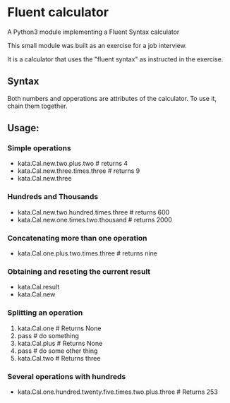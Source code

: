# Fluent calculator

A Python3 module implementing a Fluent Syntax calculator

This small module was built as an exercise for a job interview.

It is a calculator that uses the "fluent syntax" as instructed in the exercise.


## Syntax

Both numbers and opperations are attributes of the calculator. To use it, chain them together.


## Usage:

### Simple operations

- kata.Cal.new.two.plus.two # returns 4
- kata.Cal.new.three.times.three # returns 9
- kata.Cal.new.three

### Hundreds and Thousands

- kata.Cal.new.two.hundred.times.three # returns 600
- kata.Cal.new.one.times.two.thousand # returns 2000

### Concatenating more than one operation

- kata.Cal.one.plus.two.times.three # returns nine

### Obtaining and reseting the current result

- kata.Cal.result
- kata.Cal.new

### Splitting an operation

1. kata.Cal.one # Returns None
1. pass # do something
1. kata.Cal.plus # Returns None
1. pass # do some other thing
1. kata.Cal.two # Returns three

### Several operations with hundreds 

- kata.Cal.one.hundred.twenty.five.times.two.plus.three # Returns 253
